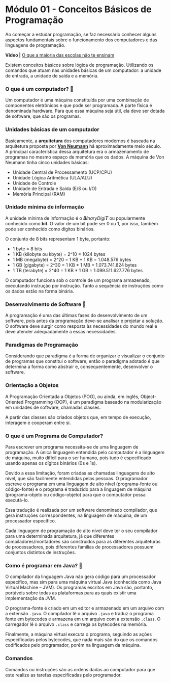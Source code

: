 # Módulo 01 - Conceitos Básicos de Programação

Ao começar a estudar programação, se faz necessário conhecer alguns aspectos fundamentais sobre o funcionamento dos computadores e das linguagens de programação.

**Vídeo |** [O que a maioria das escolas não te ensinam](https://www.youtube.com/watch?v=nKIu9yen5nc)

Existem conceitos básicos sobre lógica de programação. Utilizando os comandos que atuam nas unidades básicas de um computador: a unidade de entrada, a unidade de saída e a memória.

### O que é um computador? 🤔

Um computador é uma máquina constituída por uma combinação
de componentes eletrônicos e que pode ser programada. A parte física é
denominada hardware. Para que essa máquina seja útil, ela deve ser
dotada de software, que são os programas.

### Unidades básicas de um computador

Basicamente, a **arquitetura** dos computadores modernos é baseada
na arquitetura proposta por [**Von Neumann**](https://pt.wikipedia.org/wiki/John_von_Neumann) há aproximadamente meio
século. A principal característica dessa arquitetura era o armazenamento de
programas no mesmo espaço de memória que os dados. A máquina de
Von Neumann tinha cinco unidades básicas:

- Unidade Central de Processamento (UCP/CPU)
- Unidade Lógica Aritmética (ULA/ALU)
- Unidade de Controle
- Unidade de Entrada e Saída (E/S ou I/O)
- Memória Principal (RAM)

### Unidade mínima de informação

A unidade mínima de informação é o _**BI**naryDigi**T**_ ou popularmente conhecido como **bit**. O valor de um bit pode ser 0 ou 1, por isso, também pode ser conhecido como dígitos binários.

O conjunto de 8 bits representam 1 byte, portanto:

- 1 byte = 8 bits
- 1 KB (kilobyte ou kbyte) = 2^10 = 1024 bytes
- 1 MB (megabyte) = 2^20 = 1 KB \* 1 KB = 1.048.576 bytes
- 1 GB (gigabyte) = 2^30 = 1 KB \* 1 MB = 1.073.741.824 bytes
- 1 TB (terabyte) = 2^40 = 1 KB \* 1 GB = 1.099.511.627.776 bytes

O computador funciona sob o controle de um programa
armazenado, executando instrução por instrução. Tanto a sequência de
instruções como os dados estão na forma binária.

### Desenvolvimento de Software 🧩

A programação é uma das últimas fases do desenvolvimento de um
software, pois antes da programação deve-se analisar e projetar a
solução.
O software deve surgir como resposta às necessidades do mundo
real e deve atender adequadamente a essas necessidades.

### Paradigmas de Programação

Considerando que paradigma é a forma de organizar e visualizar o
conjunto de programas que constitui o software, então o paradigma
adotado é que determina a forma como abstrair e, consequentemente,
desenvolver o software.

### Orientação a Objetos

A Programação Orientada a Objetos (POO), ou ainda, em inglês, Object-
Oriented Programming (OOP), é um paradigma baseado na
modularização em unidades de software, chamadas classes.

A partir das classes são criados objetos que, em tempo de execução,
interagem e cooperam entre si.

### O que é um Programa de Computador?

Para escrever um programa necessita-se de uma linguagem de
programação. A única linguagem entendida pelo computador é a
linguagem de máquina, muito difícil para o ser humano,
pois tudo é especificado usando apenas os dígitos binários (0s e 1s).

Devido a essa limitação, foram criadas as chamadas linguagens
de alto nível, que são facilmente entendidas pelas pessoas. O
programador escreve o programa em uma linguagem de alto nível
(programa-fonte ou código-fonte) e o programa é traduzido para a
linguagem de máquina (programa-objeto ou código-objeto) para que o
computador possa executá-lo.

Essa tradução é realizada por um software denominado compilador,
que gera instruções correspondentes, na linguagem de máquina, de um
processador específico.

Cada linguagem de programação de alto nível deve ter o seu
compilador para uma determinada arquitetura, já que diferentes compiladores/montadores são
construídos para as diferentes arquiteturas de processadores, pois
diferentes famílias de processadores possuem conjuntos distintos de
instruções.

### Como é programar em Java? 🐗

O compilador da linguagem Java não gera código para um
processador específico, mas sim para uma máquina virtual Java
(conhecida como Java Virtual Machine – JVM). Os programas escritos em
Java são, portanto, portáveis sobre todas as plataformas para as quais
existir uma implementação da JVM.

O programa-fonte é criado em um editor e armazenado em um
arquivo com a extensão `.java`. O compilador lê o arquivo `.java` e traduz o
programa fonte em bytecodes e armazena em um arquivo com a extensão
`.class`. O carregador lê o arquivo `.class` e carrega os bytecodes na memória.

Finalmente, a máquina virtual executa o
programa, seguindo as ações especificadas pelos bytecodes, que nada
mais são do que os comandos codificados pelo programador, porém na
linguagem da máquina.

### Comandos

Comandos ou instruções são as ordens dadas ao computador para
que este realize as tarefas especificadas pelo programador.

